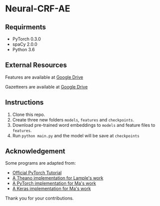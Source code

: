 # Neural-CRF-AE
## Requirments

* PyTorch 0.3.0
* spaCy 2.0.0
* Python 3.6

## External Resources

Features are available at [Google Drive](https://drive.google.com/drive/folders/1aI2_nT3Aym1W8wimj8D1kLgX-t9H1sNu?usp=sharing)

Gazetteers are available at [Google Drive](https://drive.google.com/drive/folders/1XPLU70aLXh8VLfsDG8caPFNtomxwwYTq?usp=sharing)

## Instructions

1. Clone this repo.
2. Create three new folders ``models``, ``features`` and ``checkpoints``.
3. Download pre-trained word embeddings to ``models`` and feature files to ``features``.
4. Run ``python main.py`` and the model will be save at ``checkpoints``

## Acknowledgement

Some programs are adapted from:

* [Official PyTorch Tutorial](https://pytorch.org/tutorials/beginner/nlp/advanced_tutorial.html)
* [A Theano implementation for Lample's work](https://github.com/glample/tagger)
* [A PyTorch implementation for Ma's work](https://github.com/ZhixiuYe/NER-pytorch)
* [A Keras implementation for Ma's work](https://github.com/UKPLab/emnlp2017-bilstm-cnn-crf)

Thank you for your contributions.
